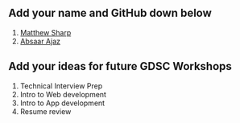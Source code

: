 ## Add your name and GitHub down below

1. [Matthew Sharp](https://github.com/MattSharp05)
2. [Absaar Ajaz](https://github.com/absaarajaz)


## Add your ideas for future GDSC Workshops

1. Technical Interview Prep
2. Intro to Web development
3. Intro to App development
4. Resume review

